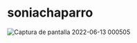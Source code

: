 # soniachaparro
![Captura de pantalla 2022-06-13 000505](https://user-images.githubusercontent.com/83901468/173277639-6c7a35e5-5be8-43b5-b6de-5069ce4f04d7.jpg)


